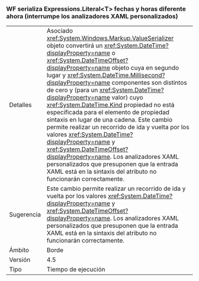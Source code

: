 ### <a name="wf-serializes-expressionsliterallttgt-datetimes-differently-now-breaks-custom-xaml-parsers"></a>WF serializa Expressions.Literal&lt;T&gt; fechas y horas diferente ahora (interrumpe los analizadores XAML personalizados)

|   |   |
|---|---|
|Detalles|Asociado <xref:System.Windows.Markup.ValueSerializer> objeto convertirá un <xref:System.DateTime?displayProperty=name> o <xref:System.DateTimeOffset?displayProperty=name> objeto cuya en segundo lugar y <xref:System.DateTime.Millisecond?displayProperty=name> componentes son distintos de cero y (para un <xref:System.DateTime?displayProperty=name> valor) cuyo <xref:System.DateTime.Kind> propiedad no está especificada para el elemento de propiedad sintaxis en lugar de una cadena. Este cambio permite realizar un recorrido de ida y vuelta por los valores <xref:System.DateTime?displayProperty=name> y <xref:System.DateTimeOffset?displayProperty=name>. Los analizadores XAML personalizados que presuponen que la entrada XAML está en la sintaxis del atributo no funcionarán correctamente.|
|Sugerencia|Este cambio permite realizar un recorrido de ida y vuelta por los valores <xref:System.DateTime?displayProperty=name> y <xref:System.DateTimeOffset?displayProperty=name>. Los analizadores XAML personalizados que presuponen que la entrada XAML está en la sintaxis del atributo no funcionarán correctamente.|
|Ámbito|Borde|
|Versión|4.5|
|Tipo|Tiempo de ejecución|

